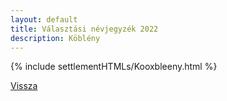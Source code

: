 ```yaml
---
layout: default
title: Választási névjegyzék 2022
description: Köblény
---
```


{% include settlementHTMLs/Kooxbleeny.html %}

[Vissza](../)